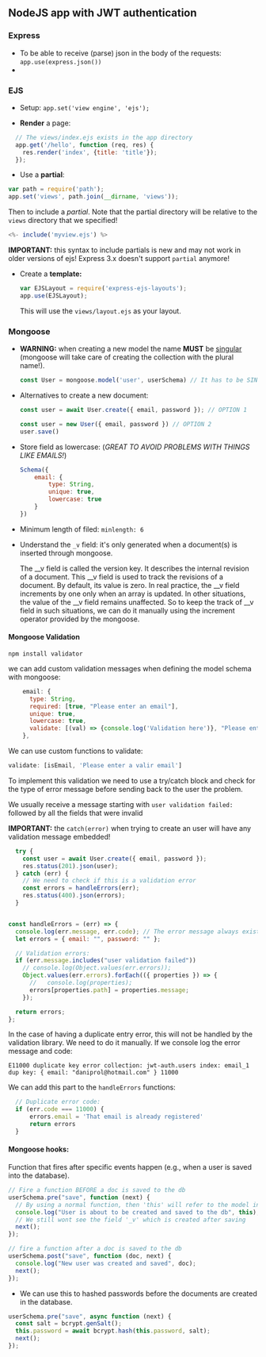 ## NodeJS app with JWT authentication

### Express

* To be able to receive (parse) json in the body of the requests: `app.use(express.json())`
* 

### EJS

* Setup: `app.set('view engine', 'ejs');`

* **Render** a page:

```js
  // The views/index.ejs exists in the app directory
  app.get('/hello', function (req, res) {
    res.render('index', {title: 'title'});
  });
```

* Use a **partial**:

```js
var path = require('path');
app.set('views', path.join(__dirname, 'views')); 
```

Then to include a *partial*. Note that the partial directory will be relative to the `views` directory that we specified!

```js
<%- include('myview.ejs') %>
```

**IMPORTANT:** this syntax to include partials is new and may not work in older versions of ejs! Express 3.x doesn't support `partial` anymore!

* Create a **template:**

  ```js
  var EJSLayout = require('express-ejs-layouts');
  app.use(EJSLayout);
  ```

  This will use the `views/layout.ejs` as your layout.

### Mongoose

* **WARNING:** when creating a new model the name **MUST** be <u>singular</u> (mongoose will take care of creating the collection with the plural name!).

  ```js
  const User = mongoose.model('user', userSchema) // It has to be SINGULAR!!!
  ```

* Alternatives to create a new document:

  ```js
  const user = await User.create({ email, password }); // OPTION 1
  
  const user = new User({ email, password }) // OPTION 2
  user.save()
  ```

  

* Store field as lowercase: (*GREAT TO AVOID PROBLEMS WITH THINGS LIKE EMAILS!*)

  ```js
  Schema({
      email: {
          type: String,
          unique: true,
          lowercase: true
      }
  })
  ```

* Minimum length of filed: `minlength: 6`

* Understand the `_v` field: it's only generated when a document(s) is inserted through mongoose.

  The __v field is called the version key. It describes the internal  revision of a document. This __v field is used to track the revisions of a document. By default, its value is zero. In real practice, the __v  field increments by one only when an array is updated. In other  situations, the value of the __v field remains unaffected. So to keep  the track of __v field in such situations, we can do it manually using  the increment operator provided by the mongoose.

#### Mongoose Validation

```shell
npm install validator
```



 we can add custom validation messages when defining the model schema with mongoose:

```js
    email: {
      type: String,
      required: [true, "Please enter an email"],
      unique: true,
      lowercase: true,
      validate: [(val) => {console.log('Validation here')}, "Please enter a valid email"],
    },

```

We can use custom functions to validate:

```js
validate: [isEmail, 'Please enter a valir email']
```

To implement this validation we need to use a try/catch block and check for the type of error message before sending back to the user the problem.

We usually receive a message starting with `user validation failed: ` followed by all the fields that were invalid

**IMPORTANT:** the `catch(error)` when trying to create an user will have any validation message embedded!

```js
  try {
    const user = await User.create({ email, password });
    res.status(201).json(user);
  } catch (err) { 
    // We need to check if this is a validation error
    const errors = handleErrors(err);
    res.status(400).json(errors);
  }


const handleErrors = (err) => {
  console.log(err.message, err.code); // The error message always exists, but the error code it doesn't always exist!
  let errors = { email: "", password: "" };

  // Validation errors:
  if (err.message.includes("user validation failed"))
    // console.log(Object.values(err.errors));
    Object.values(err.errors).forEach(({ properties }) => {
      //   console.log(properties);
      errors[properties.path] = properties.message;
    });

  return errors;
};

```

In the case of having a duplicate entry error, this will not be handled by the validation library. We need to do it manually. If we console log the error message and code:

```shell
E11000 duplicate key error collection: jwt-auth.users index: email_1 dup key: { email: "daniprol@hotmail.com" } 11000
```

We can add this part to the `handleErrors` functions:

```js
  // Duplicate error code:
  if (err.code === 11000) {
      errors.email = 'That email is already registered'
      return errors
  }
```

#### Mongoose hooks:

Function that fires after specific events happen (e.g., when a user is saved into the database).

```js
// Fire a function BEFORE a doc is saved to the db
userSchema.pre("save", function (next) {
  // By using a normal function, then 'this' will refer to the model instance
  console.log("User is about to be created and saved to the db", this);
  // We still wont see the field '_v' which is created after saving
  next();
});

// fire a function after a doc is saved to the db
userSchema.post("save", function (doc, next) {
  console.log("New user was created and saved", doc);
  next();
});

```

* We can use this to hashed passwords before the documents are created in the database.

```js
userSchema.pre("save", async function (next) {
  const salt = bcrypt.genSalt();
  this.password = await bcrypt.hash(this.password, salt);
  next();
});
```

